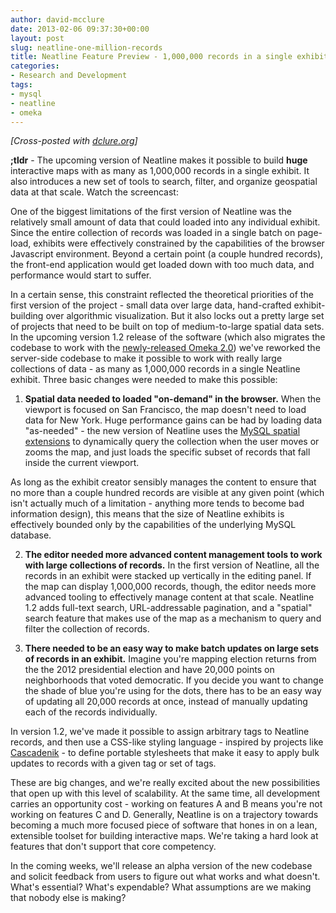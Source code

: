 ```yaml
---
author: david-mcclure
date: 2013-02-06 09:37:30+00:00
layout: post
slug: neatline-one-million-records
title: Neatline Feature Preview - 1,000,000 records in a single exhibit
categories:
- Research and Development
tags:
- mysql
- neatline
- omeka
---
```


_[Cross-posted with [dclure.org](http://dclure.org/logs/neatline-one-million-records/)]_

**;tldr** - The upcoming version of Neatline makes it possible to build **huge** interactive maps with as many as 1,000,000 records in a single exhibit. It also introduces a new set of tools to search, filter, and organize geospatial data at that scale. Watch the screencast:



One of the biggest limitations of the first version of Neatline was the relatively small amount of data that could loaded into any individual exhibit. Since the entire collection of records was loaded in a single batch on page-load, exhibits were effectively constrained by the capabilities of the browser Javascript environment. Beyond a certain point (a couple hundred records), the front-end application would get loaded down with too much data, and performance would start to suffer.

In a certain sense, this constraint reflected the theoretical priorities of the first version of the project - small data over large data, hand-crafted exhibit-building over algorithmic visualization. But it also locks out a pretty large set of projects that need to be built on top of medium-to-large spatial data sets. In the upcoming version 1.2 release of the software (which also migrates the codebase to work with the [newly-released Omeka 2.0](http://omeka.org/blog/2013/01/24/omeka-2-0-drops-today/)) we've reworked the server-side codebase to make it possible to work with really large collections of data - as many as 1,000,000 records in a single Neatline exhibit. Three basic changes were needed to make this possible:






  1. **Spatial data needed to loaded "on-demand" in the browser.** When the viewport is focused on San Francisco, the map doesn't need to load data for New York. Huge performance gains can be had by loading data "as-needed" - the new version of Neatline uses the [MySQL spatial extensions](http://dev.mysql.com/doc/refman/5.5/en/spatial-extensions.html) to dynamically query the collection when the user moves or zooms the map, and just loads the specific subset of records that fall inside the current viewport.

As long as the exhibit creator sensibly manages the content to ensure that no more than a couple hundred records are visible at any given point (which isn't actually much of a limitation - anything more tends to become bad information design), this means that the size of Neatline exhibits is effectively bounded only by the capabilities of the underlying MySQL database.



  2. **The editor needed more advanced content management tools to work with large collections of records.** In the first version of Neatline, all the records in an exhibit were stacked up vertically in the editing panel. If the map can display 1,000,000 records, though, the editor needs more advanced tooling to effectively manage content at that scale. Neatline 1.2 adds full-text search, URL-addressable pagination, and a "spatial" search feature that makes use of the map as a mechanism to query and filter the collection of records.




  3. **There needed to be an easy way to make batch updates on large sets of records in an exhibit.** Imagine you're mapping election returns from the the 2012 presidential election and have 20,000 points on neighborhoods that voted democratic. If you decide you want to change the shade of blue you're using for the dots, there has to be an easy way of updating all 20,000 records at once, instead of manually updating each of the records individually.

In version 1.2, we've made it possible to assign arbitrary tags to Neatline records, and then use a CSS-like styling language - inspired by projects like [Cascadenik](https://github.com/mapnik/Cascadenik) - to define portable stylesheets that make it easy to apply bulk updates to records with a given tag or set of tags.




These are big changes, and we're really excited about the new possibilities that open up with this level of scalability. At the same time, all development carries an opportunity cost - working on features A and B means you're not working on features C and D. Generally, Neatline is on a trajectory towards becoming a much more focused piece of software that hones in on a lean, extensible toolset for building interactive maps. We're taking a hard look at features that don't support that core competency.

In the coming weeks, we'll release an alpha version of the new codebase and solicit feedback from users to figure out what works and what doesn't. What's essential? What's expendable? What assumptions are we making that nobody else is making?
